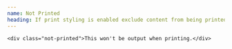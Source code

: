 ```yaml
---
name: Not Printed
heading: If print styling is enabled exclude content from being printed
---
```


```markup
<div class="not-printed">This won't be output when printing.</div>
```
